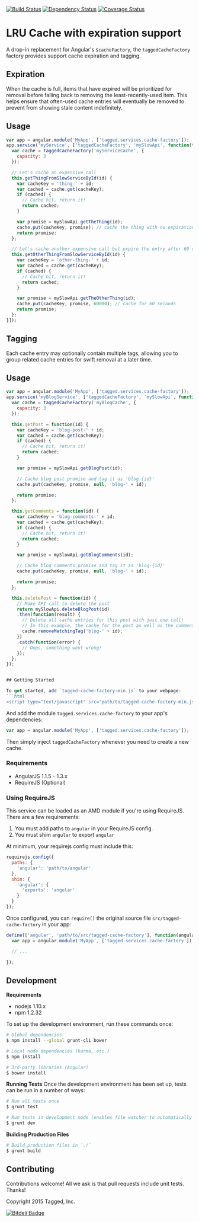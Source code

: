 [![Build Status](https://travis-ci.org/ifwe/cache-factory-angular.png)](https://travis-ci.org/ifwe/cache-factory-angular)
[![Dependency Status](https://gemnasium.com/ifwe/cache-factory-angular.png)](https://gemnasium.com/ifwe/cache-factory-angular)
[![Coverage Status](https://coveralls.io/repos/ifwe/cache-factory-angular/badge.png)](https://coveralls.io/r/ifwe/cache-factory-angular)

# LRU Cache with expiration support

A drop-in replacement for Angular's `$cacheFactory`, the `taggedCacheFactory` factory provides support cache expiration and tagging.

## Expiration

When the cache is full, items that have expired will be prioritized for removal before falling back to removing the least-recently-used item. This helps ensure that often-used cache entries will eventually be removed to prevent from showing stale content indefinitely.

## Usage

```js
var app = angular.module('MyApp', ['tagged.services.cache-factory']);
app.service('myService', ['taggedCacheFactory', 'mySlowApi', function(taggedCacheFactory, mySlowApi) {
  var cache = taggedCacheFactory('myServiceCache', {
    capacity: 3
  });

  // Let's cache an expensive call
  this.getThingFromSlowServiceById(id) {
    var cacheKey = 'thing-' + id;
    var cached = cache.get(cacheKey);
    if (cached) {
      // Cache hit, return it!
      return cached;
    }

    var promise = mySlowApi.getTheThing(id);
    cache.put(cacheKey, promise); // cache the thing with no expiration
    return promise;
  };

  // Let's cache another expensive call but expire the entry after 60 seconds
  this.getOtherThingFromSlowServiceById(id) {
    var cacheKey = 'other-thing-' + id;
    var cached = cache.get(cacheKey);
    if (cached) {
      // Cache hit, return it!
      return cached;
    }

    var promise = mySlowApi.getTheOtherThing(id);
    cache.put(cacheKey, promise, 60000); // cache for 60 seconds
    return promise;
  };
}]);
```

## Tagging

Each cache entry may optionally contain multiple tags, allowing you to group related cache entries for swift removal at a later time.

## Usage

```js
var app = angular.module('MyApp', ['tagged.services.cache-factory']);
app.service('myBlogService', ['taggedCacheFactory', 'mySlowApi', function(taggedCacheFactory, mySlowApi) {
  var cache = taggedCacheFactory('myBlogCache', {
    capacity: 3
  });

  this.getPost = function(id) {
    var cacheKey = 'blog-post-' + id;
    var cached = cache.get(cacheKey);
    if (cached) {
      // Cache hit, return it!
      return cached;
    }

    var promise = mySlowApi.getBlogPost(id);

    // Cache blog post promise and tag it as 'blog-{id}'
    cache.put(cacheKey, promise, null, 'blog-' + id);

    return promise;
  };

  this.getComments = function(id) {
    var cacheKey = 'blog-comments-' + id;
    var cached = cache.get(cacheKey);
    if (cached) {
      // Cache hit, return it!
      return cached;
    }

    var promise = mySlowApi.getBlogComments(id);

    // Cache blog comments promise and tag it as 'blog-{id}'
    cache.put(cacheKey, promise, null, 'blog-' + id);

    return promise;
  };

  this.deletePost = function(id) {
    // Make API call to delete the post
    return mySlowApi.deleteBlogPost(id)
    .then(function(result) {
      // Delete all cache entries for this post with just one call!
      // In this example, the cache for the post as well as the comments will be removed.
      cache.removeMatchingTag('blog-' + id);
    })
    .catch(function(error) {
      // Oops, something went wrong!
    });
  };
});


## Getting Started

To get started, add `tagged-cache-factory-min.js` to your webpage:
```html
<script type="text/javascript" src="path/to/tagged-cache-factory-min.js"></script>
```

And add the module `tagged.services.cache-factory` to your app's dependencies:
```js
var app = angular.module('MyApp', ['tagged.services.cache-factory']);
```

Then simply inject `taggedCacheFactory` whenever you need to create a new cache.

### Requirements

* AngularJS 1.1.5 - 1.3.x
* RequireJS (Optional)

### Using RequireJS
This service can be loaded as an AMD module if you're using RequireJS. There are a few requirements:

1. You must add paths to `angular` in your RequireJS config.
2. You must shim `angular` to export `angular`

At minimum, your requirejs config must include this:
```js
requirejs.config({
  paths: {
    'angular': 'path/to/angular'
  },
  shim: {
    'angular': {
      'exports': 'angular'
    }
  }
});
```

Once configured, you can `require()` the original source file `src/tagged-cache-factory` in your app:
```js
define(['angular', 'path/to/src/tagged-cache-factory'], function(angular) {
  var app = angular.module('MyApp', ['tagged.services.cache-factory']);

  // ...

});
```

## Development

**Requirements**
* nodejs 1.10.x
* npm 1.2.32

To set up the development environment, run these commands once:

```bash
# Global dependencies
$ npm install --global grunt-cli bower

# Local node dependencies (karma, etc.)
$ npm install

# 3rd-party libraries (Angular)
$ bower install
```

**Running Tests**
Once the development environment has been set up, tests can be run in a number of ways:

```bash
# Run all tests once
$ grunt test

# Run tests in development mode (enables file watcher to automatically rerun tests)
$ grunt dev
```

**Building Production Files**
```bash
# Build production files in `./`
$ grunt build
```

## Contributing
Contributions welcome! All we ask is that pull requests include unit tests. Thanks!

Copyright 2015 Tagged, Inc.

[![Bitdeli Badge](https://d2weczhvl823v0.cloudfront.net/ifwe/cache-factory-angular/trend.png)](https://bitdeli.com/free "Bitdeli Badge")

